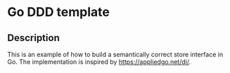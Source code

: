 # Go DDD template

## Description
This is an example of how to build a semantically correct store interface in Go. 
The implementation is inspired by https://appliedgo.net/di/.
